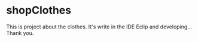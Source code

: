 # shopClothes
This is project about the clothes. It's write in the IDE Eclip and developing...
Thank you.
